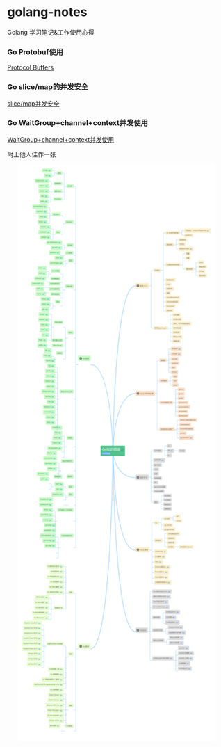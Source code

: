 # golang-notes
Golang 学习笔记&amp;工作使用心得

### Go Protobuf使用
[Protocol Buffers](https://github.com/kevin2018pg/golang-notes/blob/master/Go-ProtocolBuffers%E4%BD%BF%E7%94%A8.md)

### Go slice/map的并发安全
[slice/map并发安全](https://github.com/kevin2018pg/golang-notes/blob/master/Go-slice%26map%E5%B9%B6%E5%8F%91%E5%AE%89%E5%85%A8.md)

### Go WaitGroup+channel+context并发使用
[WaitGroup+channel+context并发使用](https://github.com/kevin2018pg/golang-notes/blob/master/Go-WaitGroup%26channel%26context%E5%B9%B6%E5%8F%91.md)

附上他人佳作一张
<p align="center"><img height="90%" width="90%" src="image/go知识图谱.jpg" /></p>
